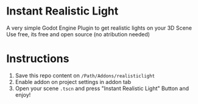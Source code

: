 # Instant Realistic Light


A very simple Godot Engine Plugin to get realistic lights on your 3D Scene
Use free, its free and open source (no atribution needed)


# Instructions
1. Save this repo content on ``/Path/Addons/realisticlight``
2. Enable addon on project settings in addon tab
3. Open your scene ``.tscn`` and press "Instant Realistic Light" Button and enjoy!
